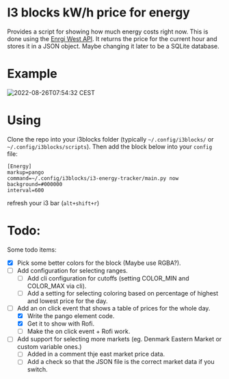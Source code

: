 # I3 blocks kW/h price for energy

Provides a script for showing how much energy costs right now. This is done using the [Enrgi West API](https://nrgi.dk/api/common/pricehistory?region=DK1&date=2022-8-24). It returns the price for the current hour and stores it in a JSON object. Maybe changing it later to be a SQLite database.

# Example
![2022-08-26T07:54:32 CEST](https://user-images.githubusercontent.com/18546761/186832156-ad1099d4-094f-4e8c-8e4f-28a7e7d47348.png)

# Using
Clone the repo into your i3blocks folder (typically `~/.config/i3blocks/` or `~/.config/i3blocks/scripts`). Then add the block below into your `config` file:

```
[Energy]
markup=pango
command=~/.config/i3blocks/i3-energy-tracker/main.py now
background=#000000
interval=600
```

refresh your i3 bar (`alt+shift+r`)

# Todo:


Some todo items:
- [x] Pick some better colors for the block (Maybe use RGBA?).
- [ ] Add configuration for selecting ranges.
  - [ ] Add cli configuration for cutoffs (setting COLOR_MIN and COLOR_MAX via cli).
  - [ ] Add a setting for selecting coloring based on percentage of highest and lowest price for the day.
- [ ] Add an on click event that shows a table of prices for the whole day.
  - [x] Write the pango element code.
  - [x] Get it to show with Rofi.
  - [ ] Make the on click event + Rofi work.
- [ ] Add support for selecting more markets (eg. Denmark Eastern Market or custom variable ones.)
  - [ ] Added in a comment thje east market price data.
  - [ ] Add a check so that the JSON file is the correct market data if you switch.
